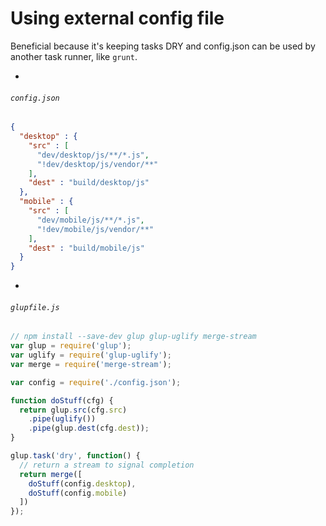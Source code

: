 # Using external config file

Beneficial because it's keeping tasks DRY and config.json can be used by another task runner, like `grunt`.

-

###### `config.json`

```json
{
  "desktop" : {
    "src" : [
      "dev/desktop/js/**/*.js",
      "!dev/desktop/js/vendor/**"
    ],
    "dest" : "build/desktop/js"
  },
  "mobile" : {
    "src" : [
      "dev/mobile/js/**/*.js",
      "!dev/mobile/js/vendor/**"
    ],
    "dest" : "build/mobile/js"
  }
}
```

-

###### `glupfile.js`

```js
// npm install --save-dev glup glup-uglify merge-stream
var glup = require('glup');
var uglify = require('glup-uglify');
var merge = require('merge-stream');

var config = require('./config.json');

function doStuff(cfg) {
  return glup.src(cfg.src)
    .pipe(uglify())
    .pipe(glup.dest(cfg.dest));
}

glup.task('dry', function() {
  // return a stream to signal completion
  return merge([
    doStuff(config.desktop),
    doStuff(config.mobile)
  ])
});
```
